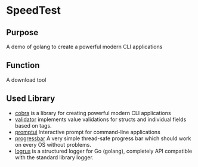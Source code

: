# SpeedTest

## Purpose

A demo of golang to create a powerful modern CLI applications

## Function

A download tool

## Used Library

- [cobra](https://github.com/spf13/cobra) is a library for creating powerful modern CLI applications
- [validator](https://github.com/go-playground/validator/) implements value validations for structs and individual fields based on tags.
- [promptui](https://github.com/manifoldco/promptui) Interactive prompt for command-line applications
- [progressbar](https://github.com/schollz/progressbar/) A very simple thread-safe progress bar which should work on every OS without problems.
- [logrus](https://github.com/sirupsen/logrus) is a structured logger for Go (golang), completely API compatible with the standard library logger.
